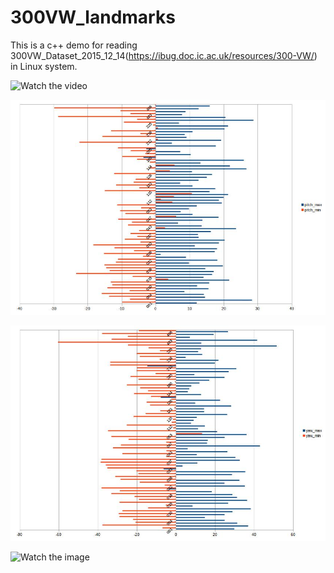# 300VW_landmarks
This is a c++ demo for reading 300VW_Dataset_2015_12_14(https://ibug.doc.ic.ac.uk/resources/300-VW/) in Linux system.

![Watch the video](https://github.com/luckynote/300VW_landmarks/blob/master/view.gif)

![Watch the image](https://github.com/luckynote/300VW_landmarks/blob/master/pitch.jpg)

![Watch the image](https://github.com/luckynote/300VW_landmarks/blob/master/yaw.jpg)

![Watch the image](https://github.com/luckynote/300VW_landmarks/blob/master/roll.jpg)
